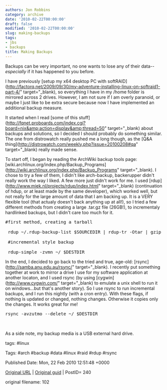 ```yaml
---
authors: Jon Robbins
category: archive
date: '2010-02-22T00:00:00'
draft: false
modified: '2010-02-22T00:00:00'
slug: making-backups
tags:
- jbs
- backups
title: Making Backups
---
```


Backups can be very important, no one wants to lose any of their data--<em>especially</em> if it has happened to you before.

 I have previously [setup my x64 desktop PC with softRAID](http://factorq.net/2009/09/30/my-adventure-installing-linux-on-softraid1-part-4/" target="_blank), so everything I have in my /home folder is mirrored across 2 drives.  However, I am not sure if I am overly paranoid, or maybe I just like to be extra secure because now I have implemented an additional backup measure.

 It started when I read [some of this stuff](http://fqnet.proboards.com/index.cgi?board=nix&amp;action=display&amp;thread=50" target="_blank) about backups and solutions, so I decided I should probably do something similar.  The one from distrowatch really pushed me a long though, as the [Q&amp;A thing](http://distrowatch.com/weekly.php?issue=20100208#qa" target="_blank) really made sense.

 To start off, I began by reading the ArchWiki backup tools page: [wiki.archlinux.org/index.php/Backup_Programs](http://wiki.archlinux.org/index.php/Backup_Programs" target="_blank).  I chose to try a few of them, I didn't like arch-backup, backerupper didn't really work the way I liked.  A few more just didn't work for me.<!--more-->
I used [rdup](http://www.miek.nl/projects/rdup/index.html" target="_blank) (continuation of hdup, or at least made by the same developer), which worked well, but not really for the large amount of data that I am backing up.  It is a VERY flexible tool (that actualy doesn't back anything up at all!), so I tried a few different methods from creating a large .tar.gz file (26GB!), to incrementaly hardlinked backups, but I didn't care too much for it.

 <pre>#first method, creating a tarball

 rdup ~/.rdup-backup-list $SOURCEDIR | rdup-tr -Otar | gzip -c -f &gt; $DESTDIR

 #incremental style backup

 rdup-simple -zvmn ~/ $DESTDIR</pre>
In the end, I decided to go back to the tried and true, age-old: [rsync](http://samba.anu.edu.au/rsync/" target="_blank).  I recently put something together at work to mirror a drive I use for my software application at another locaton, and I used rsync (by using [cygwin](http://www.cygwin.com/" target="_blank) to emulate a unix shell to run it on windows...but that's another story).  So I use rsync to run incremental backups, and I run this nightly (with a cron entry). With these flags, if nothing is updated or changed, nothing changes.  Otherwise it copies only the changes.  It works great for me!

 <pre>rsync -avzutmo --delete ~/ $DESTDIR

 </pre>
As a side note, my backup media is a USB external hard drive.

 



tags: #linux 

Tags:  #arch #backup #data #linux #raid #rdup #rsync 


Published Date: Mon, 22 Feb 2010 12:51:48 +0000 

[Original URL](http://factorq.net/2010/02/22/making-backups/) | [Original guid](http://factorq.net/?p=240) | PostID= 240

 original filename: 102
